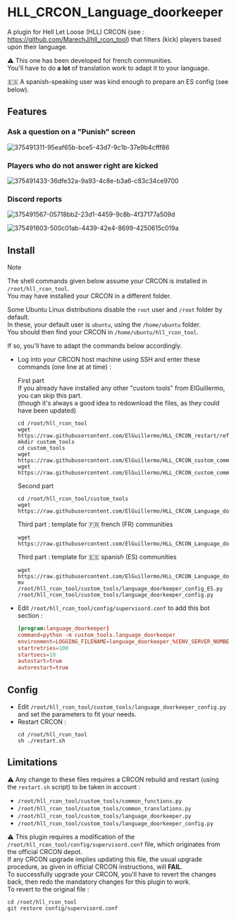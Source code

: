 # HLL_CRCON_Language_doorkeeper
A plugin for Hell Let Loose (HLL) CRCON (see : https://github.com/MarechJ/hll_rcon_tool)
that filters (kick) players based upon their language.

⚠️ This one has been developed for french communities.  
You'll have to do **a lot** of translation work to adapt it to your language.

🇪🇸 A spanish-speaking user was kind enough to prepare an ES config (see below).

## Features

### Ask a question on a "Punish" screen 
![375491311-95eaf65b-bce5-43d7-9c1b-37e9b4cfff86](https://github.com/user-attachments/assets/5ff37c39-f1e7-4330-b697-5adbb4f69d16)

### Players who do not answer right are kicked
![375491433-36dfe32a-9a93-4c8e-b3a6-c83c34ce9700](https://github.com/user-attachments/assets/335cd921-819d-494f-914e-169cae085337)

### Discord reports
![375491567-05718bb2-23d1-4459-9c8b-4f37177a509d](https://github.com/user-attachments/assets/4208f365-2e74-4052-9af7-d2579710c331)

![375491603-500c01ab-4439-42e4-8699-4250615c019a](https://github.com/user-attachments/assets/7b300e13-4bc5-47a4-a7bb-7d4daa932c38)

## Install

> [!NOTE]
> The shell commands given below assume your CRCON is installed in `/root/hll_rcon_tool`.  
> You may have installed your CRCON in a different folder.  
>   
> Some Ubuntu Linux distributions disable the `root` user and `/root` folder by default.  
> In these, your default user is `ubuntu`, using the `/home/ubuntu` folder.  
> You should then find your CRCON in `/home/ubuntu/hll_rcon_tool`.  
>   
> If so, you'll have to adapt the commands below accordingly.

- Log into your CRCON host machine using SSH and enter these commands (one line at at time) :  

  First part  
  If you already have installed any other "custom tools" from ElGuillermo, you can skip this part.  
  (though it's always a good idea to redownload the files, as they could have been updated)
  ```shell
  cd /root/hll_rcon_tool
  wget https://raw.githubusercontent.com/ElGuillermo/HLL_CRCON_restart/refs/heads/main/restart.sh
  mkdir custom_tools
  cd custom_tools
  wget https://raw.githubusercontent.com/ElGuillermo/HLL_CRCON_custom_common_functions.py/refs/heads/main/common_functions.py
  wget https://raw.githubusercontent.com/ElGuillermo/HLL_CRCON_custom_common_translations.py/refs/heads/main/common_translations.py
  ```
  Second part  
  ```shell
  cd /root/hll_rcon_tool/custom_tools
  wget https://raw.githubusercontent.com/ElGuillermo/HLL_CRCON_Language_doorkeeper/refs/heads/main/hll_rcon_tool/custom_tools/language_doorkeeper.py
  ```
  Third part : template for 🇫🇷 french (FR) communities  
  ```shell
  wget https://raw.githubusercontent.com/ElGuillermo/HLL_CRCON_Language_doorkeeper/refs/heads/main/hll_rcon_tool/custom_tools/language_doorkeeper_config.py
  ```
  Third part : template for 🇪🇸 spanish (ES) communities  
  ```shell
  wget https://raw.githubusercontent.com/ElGuillermo/HLL_CRCON_Language_doorkeeper/refs/heads/main/hll_rcon_tool/custom_tools/language_doorkeeper_config_ES.py
  mv /root/hll_rcon_tool/custom_tools/language_doorkeeper_config_ES.py /root/hll_rcon_tool/custom_tools/language_doorkeeper_config.py
  ```

- Edit `/root/hll_rcon_tool/config/supervisord.conf` to add this bot section :  
  ```conf
  [program:language_doorkeeper]  
  command=python -m custom_tools.language_doorkeeper  
  environment=LOGGING_FILENAME=language_doorkeeper_%(ENV_SERVER_NUMBER)s.log  
  startretries=100  
  startsecs=10  
  autostart=true  
  autorestart=true  
  ```

## Config
- Edit `/root/hll_rcon_tool/custom_tools/language_doorkeeper_config.py` and set the parameters to fit your needs.  
- Restart CRCON :  
  ```shell
  cd /root/hll_rcon_tool  
  sh ./restart.sh
  ```

## Limitations
⚠️ Any change to these files requires a CRCON rebuild and restart (using the `restart.sh` script) to be taken in account :  
- `/root/hll_rcon_tool/custom_tools/common_functions.py`
- `/root/hll_rcon_tool/custom_tools/common_translations.py`  
- `/root/hll_rcon_tool/custom_tools/language_doorkeeper.py`  
- `/root/hll_rcon_tool/custom_tools/language_doorkeeper_config.py`

⚠️ This plugin requires a modification of the `/root/hll_rcon_tool/config/supervisord.conf` file, which originates from the official CRCON depot.  
If any CRCON upgrade implies updating this file, the usual upgrade procedure, as given in official CRCON instructions, will **FAIL**.  
To successfully upgrade your CRCON, you'll have to revert the changes back, then redo the mandatory changes for this plugin to work.  
To revert to the original file :  
```shell
cd /root/hll_rcon_tool
git restore config/supervisord.conf
```
